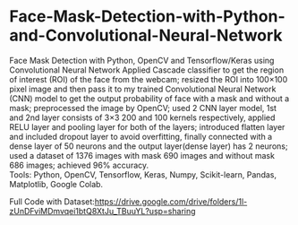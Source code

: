 # Face-Mask-Detection-with-Python-and-Convolutional-Neural-Network
Face Mask Detection with Python, OpenCV and Tensorflow/Keras using Convolutional Neural Network
Applied Cascade classifier to get the region of interest (ROI) of the face from the webcam; resized the ROI into 100×100 pixel image and then pass it to my trained Convolutional Neural Network (CNN) model to get the output probability of face with a mask and without a mask; preprocessed the image by OpenCV; used 2 CNN layer model, 1st and 2nd layer consists of 3×3 200 and 100 kernels respectively, applied RELU layer and pooling layer for both of the layers; introduced flatten layer and included dropout layer to avoid overfitting, finally connected with a dense layer of 50 neurons and the output layer(dense layer) has 2 neurons; used a dataset of 1376 images with mask 690 images and without mask 686 images; achieved 96% accuracy.</br>
Tools: Python, OpenCV, Tensorflow, Keras, Numpy, Scikit-learn, Pandas, Matplotlib, Google Colab.</br> 

Full Code with Dataset:https://drive.google.com/drive/folders/1l-zUnDFviMDmvqei1btQ8XtJu_TBuuYL?usp=sharing

